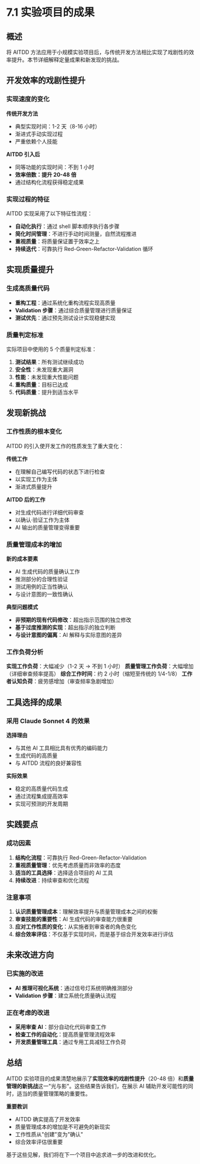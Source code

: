 # 7.1 实验项目的成果

## 概述

将 AITDD 方法应用于小规模实验项目后，与传统开发方法相比实现了戏剧性的效率提升。本节详细解释定量成果和新发现的挑战。

## 开发效率的戏剧性提升

### 实现速度的变化

**传统开发方法**
- 典型实现时间：1-2 天（8-16 小时）
- 渐进式手动实现过程
- 严重依赖个人技能

**AITDD 引入后**
- 同等功能的实现时间：不到 1 小时
- **效率倍数：提升 20-48 倍**
- 通过结构化流程获得稳定成果

### 实现过程的特征

AITDD 实现采用了以下特征性流程：

- **自动化执行**：通过 shell 脚本顺序执行各步骤
- **简化时间管理**：不进行手动时间测量，自然流程推进
- **重视质量**：将质量保证置于效率之上
- **持续迭代**：可靠执行 Red-Green-Refactor-Validation 循环

## 实现质量提升

### 生成高质量代码

- **重构工程**：通过系统化重构流程实现高质量
- **Validation 步骤**：通过综合质量管理进行质量保证
- **测试优先**：通过预先测试设计实现稳健实现

### 质量判定标准

实际项目中使用的 5 个质量判定标准：

1. **测试结果**：所有测试继续成功
2. **安全性**：未发现重大漏洞
3. **性能**：未发现重大性能问题
4. **重构质量**：目标已达成
5. **代码质量**：提升到适当水平

## 发现新挑战

### 工作性质的根本变化

AITDD 的引入使开发工作的性质发生了重大变化：

**传统工作**
- 在理解自己编写代码的状态下进行检查
- 以实现工作为主体
- 渐进式质量提升

**AITDD 后的工作**
- 对生成代码进行详细代码审查
- 以确认·验证工作为主体
- AI 输出的质量管理变得重要

### 质量管理成本的增加

**新的成本要素**
- AI 生成代码的质量确认工作
- 推测部分的合理性验证
- 测试用例的正当性确认
- 与设计意图的一致性确认

**典型问题模式**
- **非预期的现有代码修改**：超出指示范围的独立修改
- **基于过度推测的实现**：超出指示的独立判断
- **与设计意图的偏离**：AI 解释与实际意图的差异

### 工作负荷分析

**实现工作负荷**：大幅减少（1-2 天 → 不到 1 小时）
**质量管理工作负荷**：大幅增加（详细审查频率提高）
**综合工作时间**：约 2 小时（缩短至传统的 1/4-1/8）
**工作者认知负荷**：疲劳感增加（审查频率急剧增加）

## 工具选择的成果

### 采用 Claude Sonnet 4 的效果

**选择理由**
- 与其他 AI 工具相比具有优秀的编码能力
- 生成代码的高质量
- 与 AITDD 流程的良好兼容性

**实际效果**
- 稳定的高质量代码生成
- 通过流程集成提高效率
- 实现可预测的开发周期

## 实践要点

### 成功因素

1. **结构化流程**：可靠执行 Red-Green-Refactor-Validation
2. **重视质量管理**：优先考虑质量而非效率的态度
3. **适当的工具选择**：选择适合项目的 AI 工具
4. **持续改进**：持续审查和优化流程

### 注意事项

1. **认识质量管理成本**：理解效率提升与质量管理成本之间的权衡
2. **审查技能的重要性**：AI 生成代码的审查能力很重要
3. **应对工作性质的变化**：从实施者到审查者的角色变化
4. **综合效率评估**：不仅基于实现时间，而是基于综合开发效率进行评估

## 未来改进方向

### 已实施的改进

- **AI 推理可视化系统**：通过信号灯系统明确推测部分
- **Validation 步骤**：建立系统化质量确认流程

### 正在考虑的改进

- **采用审查 AI**：部分自动化代码审查工作
- **检查工作的自动化**：提高质量管理流程效率
- **开发质量管理工具**：通过专用工具减轻工作负荷

## 总结

AITDD 实验项目的成果清楚地展示了**实现效率的戏剧性提升**（20-48 倍）和**质量管理的新挑战**这一"光与影"。这些结果告诉我们，在展示 AI 辅助开发可能性的同时，适当的质量管理策略的重要性。

**重要教训**
- AITDD 确实提高了开发效率
- 质量管理成本的增加是不可避免的新现实
- 工作性质从"创建"变为"确认"
- 综合效率评估很重要

基于这些见解，我们将在下一个项目中追求进一步的改进和优化。